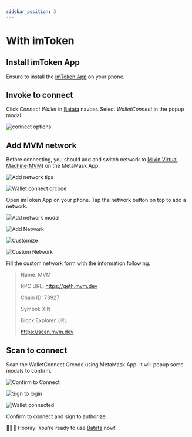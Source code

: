```yaml
---
sidebar_position: 3
---
```


# With imToken

## Install imToken App

Ensure to install the [imToken App](https://token.im/download) on your phone.

## Invoke to connect

Click _Connect Wallet_ in [Batata](https://batata.im) navbar. Select _WalletConnect_ in the popup modal.

<div class="max-w-lg mx-auto">

![connect options](images/wc_connect_options.png)

</div>

## Add MVM network

Before connecting, you should add and switch network to [Mixin Virtual Machine(MVM)](https://scan.mvm.dev) on the MetaMask App.

<div className="grid gap-4 sm:grid-cols-2">

![Add network tips](images/wc_switch_to_mvm.png)

![Wallet connect qrcode](images/wc_qrcode.png)

</div>

Open imToken App on your phone. Tap the network button on top to add a network.

<div className="grid gap-4 grid-cols-2 sm:grid-cols-4">

![Add network modal](images/imtoken_switch_network.jpg)

![Add Network](images/imtoken_add_network.jpg)

![Customize](images/imtoken_customize.jpg)

![Custom Network](images/imtoken_custom_node.jpg)

</div>

Fill the custom network form with the information following.

> Name: MVM
>
> RPC URL: https://geth.mvm.dev
>
> Chain ID: 73927
>
> Symbol: XIN
>
> Block Explorer URL
>
> https://scan.mvm.dev

## Scan to connect

Scan the WalletConnect Qrcode using MetaMask App. It will popup some modals to confirm.

<div className="grid gap-4 sm:grid-cols-3">

![Confirm to Connect](images/imtoken_confirm_to_connect.jpg)

![Sign to login](images/imtoken_sign_to_login.jpg)

![Wallet connected](images/imtoken_wallet_connected.jpg)

</div>

Confirm to connect and sign to authorize.

🥳🥳🥳 Hooray! You're ready to use [Batata](https://batata.im) now!
